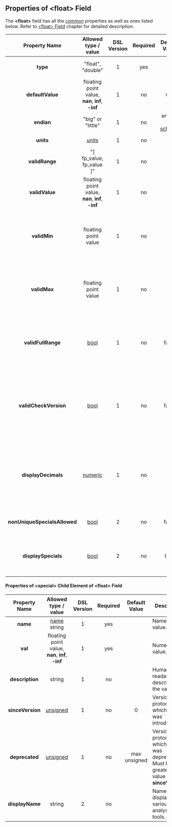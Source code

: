 ## Properties of &lt;float&gt; Field
The **&lt;float&gt;** field has all the [common](fields.md) properties as
well as ones listed below. Refer to [&lt;float&gt; Field](../fields/float.md) chapter
for detailed description. 

|Property Name|Allowed type / value|DSL Version|Required|Default Value|Description|
|:-----------:|:------------------:|:---------:|:------:|:-----------:|-----------|
|**type**|"float", "double"|1|yes||Underlying primitive type.|
|**defaultValue**|floating point value, **nan**, **inf**, **-inf**|1|no|0.0|Default value. Must fit the underlying **type**.|
|**endian**|"big" or "little"|1|no|endian of [schema](../schema/schema.md)|Endian of the field.|
|**units**|[units](units.md)|1|no||Units of the value.|
|**validRange**|"[ fp_value, fp_value ]"|1|no||Range of valid values.|
|**validValue**|floating point value, **nan**, **inf**, **-inf**|1|no||Valid value.|
|**validMin**|floating point value|1|no||Valid minimal value. All the numbers above it are considered to be valid.|
|**validMax**|floating point value|1|no||Valid maximal value. All the numbers below it are considered to be valid.|
|**validFullRange**|[bool](../intro/boolean.md)|1|no|false|Mark all the range of existing FP values to be valid, excluding **nan**, **inf**, and **-inf**.|
|**validCheckVersion**|[bool](../intro/boolean.md)|1|no|false|Take into account protocol version when generating code for field's value validity check.|
|**displayDecimals**|[numeric](../intro/numeric.md)|1|no|0|Indicates to GUI analysis how many digits need to be displayed after the fraction point.|
|**nonUniqueSpecialsAllowed**|[bool](../intro/boolean.md)|2|no|false|Allow non unique **&lt;special&gt;**-s.|
|**displaySpecials**|[bool](../intro/boolean.md)|2|no|true|Control displaying **&lt;special&gt;** values in analysis tools.|


#### Properties of &lt;special&gt; Child Element of &lt;float&gt; Field
|Property Name|Allowed type / value|DSL Version|Required|Default Value|Description|
|:-----------:|:------------------:|:---------:|:------:|:-----------:|-----------|
|**name**|[name](../intro/names.md) string|1|yes||Name of the value.|
|**val**|floating point value, **nan**, **inf**, **-inf**|1|yes||Numeric value.|
|**description**|string|1|no||Human readable description of the value.|
|**sinceVersion**|[unsigned](../intro/numeric.md)|1|no|0|Version of the protocol in which value was introduced.|
|**deprecated**|[unsigned](../intro/numeric.md)|1|no|max unsigned|Version of the protocol in which value was deprecated.<br />Must be greater than value of **sinceVersion**.|
|**displayName**|string|2|no||Name to display in various analysis tools.|

